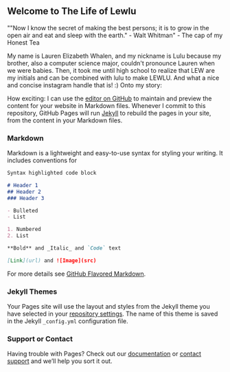 ## Welcome to The Life of Lewlu

""Now I know the secret of making the best persons; it is to grow in the open air and eat and sleep with the earth." - Walt Whitman" - The cap of my Honest Tea

My name is Lauren Elizabeth Whalen, and my nickname is Lulu because my brother, also a computer science major, couldn't pronounce Lauren when we were babies. Then, it took me until high school to realize that LEW are my initials and can be combined with lulu to make LEWLU. And what a nice and concise instagram handle that is! :) Onto my story:

How exciting:
I can use the [editor on GitHub](https://github.com/lewlu/lewlu/edit/master/README.md) to maintain and preview the content for your website in Markdown files.
Whenever I commit to this repository, GitHub Pages will run [Jekyll](https://jekyllrb.com/) to rebuild the pages in your site, from the content in your Markdown files.

### Markdown

Markdown is a lightweight and easy-to-use syntax for styling your writing. It includes conventions for

```markdown
Syntax highlighted code block

# Header 1
## Header 2
### Header 3

- Bulleted
- List

1. Numbered
2. List

**Bold** and _Italic_ and `Code` text

[Link](url) and ![Image](src)
```

For more details see [GitHub Flavored Markdown](https://guides.github.com/features/mastering-markdown/).

### Jekyll Themes

Your Pages site will use the layout and styles from the Jekyll theme you have selected in your [repository settings](https://github.com/lewlu/lewlu/settings). The name of this theme is saved in the Jekyll `_config.yml` configuration file.

### Support or Contact

Having trouble with Pages? Check out our [documentation](https://help.github.com/categories/github-pages-basics/) or [contact support](https://github.com/contact) and we’ll help you sort it out.
